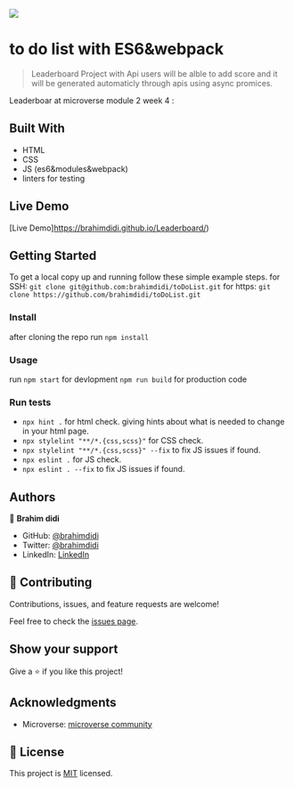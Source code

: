 ![](https://img.shields.io/badge/Microverse-blueviolet)

# to do list with ES6&webpack

> Leaderboard Project with Api users will be alble to add score and it will be generated automaticly
through apis using async promices.


 Leaderboar at microverse module 2 week 4 :



## Built With

- HTML
- CSS
- JS (es6&modules&webpack)
- linters for testing


## Live Demo
[Live Demo]https://brahimdidi.github.io/Leaderboard/)

## Getting Started


To get a local copy up and running follow these simple example steps.
for SSH:
`git clone git@github.com:brahimdidi/toDoList.git`
for https:
`git clone https://github.com/brahimdidi/toDoList.git`
### Install
 
 after cloning the repo run 
 `npm install`

### Usage
   run 
 `npm start` for devlopment
 `npm run build` for production code
### Run tests
   - `npx hint .` for html check. giving hints about what is needed to change in your html page.
   - `npx stylelint "**/*.{css,scss}"` for CSS check.
   - `npx stylelint "**/*.{css,scss}" --fix` to fix JS issues if found.
   - `npx eslint .` for JS check.
   - `npx eslint . --fix` to fix JS issues if found.

## Authors

👤 **Brahim didi**

- GitHub: [@brahimdidi](https://github.com/brahimdidi)
- Twitter: [@brahimdidi](https://twitter.com/brahimdidi)
- LinkedIn: [LinkedIn](https://www.linkedin.com/in/brahimdidi/)

## 🤝 Contributing

Contributions, issues, and feature requests are welcome!

Feel free to check the [issues page](https://github.com/AckonSamuel/toDoList/issues).

## Show your support

Give a ⭐️ if you like this project!

## Acknowledgments

- Microverse: [microverse community](https://github.com/microverseinc)

## 📝 License

This project is [MIT](./MIT.md) licensed.
